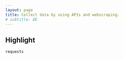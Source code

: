 ```yaml
---
layout: page
title: Collect data by using APIs and webscraping.
# subtitle: DE
---
```


## Highlight

```shell
requests
```
